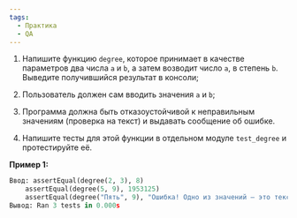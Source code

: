 ```yaml
---
tags:
  - Практика
  - QA
---
```

1. Напишите функцию `degree`, которое принимает в качестве параметров два числа `a` и `b`, а затем возводит число `a`, в степень `b`. Выведите получившийся результат в консоли;

2.  Пользователь должен сам вводить значения `a` и `b`;

3. Программа должна быть отказоустойчивой к неправильным значениям (проверка на текст) и выдавать сообщение об ошибке.

4. Напишите тесты для этой функции в отдельном модуле `test_degree` и протестируйте её.

**Пример 1:**

```python
Ввод: assertEqual(degree(2, 3), 8)
	assertEqual(degree(5, 9), 1953125)
	assertEqual(degree("Пять", 9), "Ошибка! Одно из значений — это текст")
Вывод: Ran 3 tests in 0.000s
```
